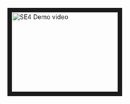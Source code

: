 <a href="http://www.youtube.com/watch?feature=player_embedded&v=EJbCF_p2upw
" target="_blank"><img src="http://img.youtube.com/vi/EJbCF_p2upw/0.jpg" 
alt="SE4 Demo video" width="240" height="180" border="10" /></a>
